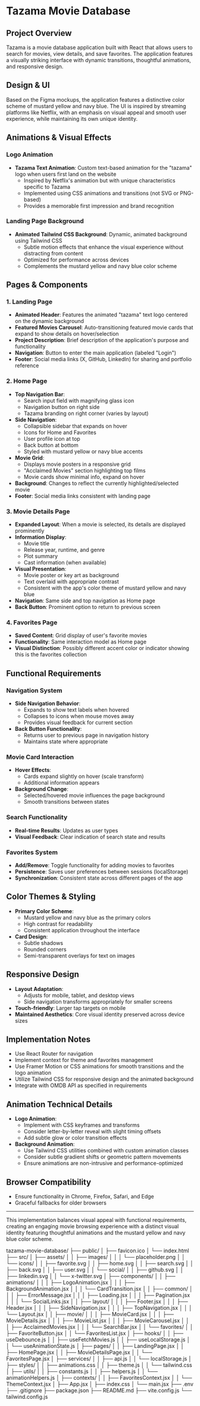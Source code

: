 # Tazama Movie Database

## Project Overview

Tazama is a movie database application built with React that allows users to search for movies, view details, and save favorites. The application features a visually striking interface with dynamic transitions, thoughtful animations, and responsive design.

## Design & UI

Based on the Figma mockups, the application features a distinctive color scheme of mustard yellow and navy blue. The UI is inspired by streaming platforms like Netflix, with an emphasis on visual appeal and smooth user experience, while maintaining its own unique identity.

## Animations & Visual Effects

### Logo Animation

- **Tazama Text Animation**: Custom text-based animation for the "tazama" logo when users first land on the website
  - Inspired by Netflix's animation but with unique characteristics specific to Tazama
  - Implemented using CSS animations and transitions (not SVG or PNG-based)
  - Provides a memorable first impression and brand recognition

### Landing Page Background

- **Animated Tailwind CSS Background**: Dynamic, animated background using Tailwind CSS
  - Subtle motion effects that enhance the visual experience without distracting from content
  - Optimized for performance across devices
  - Complements the mustard yellow and navy blue color scheme

## Pages & Components

### 1. Landing Page

- **Animated Header**: Features the animated "tazama" text logo centered on the dynamic background
- **Featured Movies Carousel**: Auto-transitioning featured movie cards that expand to show details on hover/selection
- **Project Description**: Brief description of the application's purpose and functionality
- **Navigation**: Button to enter the main application (labeled "Login")
- **Footer**: Social media links (X, GitHub, LinkedIn) for sharing and portfolio reference

### 2. Home Page

- **Top Navigation Bar**:
  - Search input field with magnifying glass icon
  - Navigation button on right side
  - Tazama branding on right corner (varies by layout)
- **Side Navigation**:
  - Collapsible sidebar that expands on hover
  - Icons for Home and Favorites
  - User profile icon at top
  - Back button at bottom
  - Styled with mustard yellow or navy blue accents
- **Movie Grid**:
  - Displays movie posters in a responsive grid
  - "Acclaimed Movies" section highlighting top films
  - Movie cards show minimal info, expand on hover
- **Background**: Changes to reflect the currently highlighted/selected movie
- **Footer**: Social media links consistent with landing page

### 3. Movie Details Page

- **Expanded Layout**: When a movie is selected, its details are displayed prominently
- **Information Display**:
  - Movie title
  - Release year, runtime, and genre
  - Plot summary
  - Cast information (when available)
- **Visual Presentation**:
  - Movie poster or key art as background
  - Text overlaid with appropriate contrast
  - Consistent with the app's color theme of mustard yellow and navy blue
- **Navigation**: Same side and top navigation as Home page
- **Back Button**: Prominent option to return to previous screen

### 4. Favorites Page

- **Saved Content**: Grid display of user's favorite movies
- **Functionality**: Same interaction model as Home page
- **Visual Distinction**: Possibly different accent color or indicator showing this is the favorites collection

## Functional Requirements

### Navigation System

- **Side Navigation Behavior**:
  - Expands to show text labels when hovered
  - Collapses to icons when mouse moves away
  - Provides visual feedback for current section
- **Back Button Functionality**:
  - Returns user to previous page in navigation history
  - Maintains state where appropriate

### Movie Card Interaction

- **Hover Effects**:
  - Cards expand slightly on hover (scale transform)
  - Additional information appears
- **Background Change**:
  - Selected/hovered movie influences the page background
  - Smooth transitions between states

### Search Functionality

- **Real-time Results**: Updates as user types
- **Visual Feedback**: Clear indication of search state and results

### Favorites System

- **Add/Remove**: Toggle functionality for adding movies to favorites
- **Persistence**: Saves user preferences between sessions (localStorage)
- **Synchronization**: Consistent state across different pages of the app

## Color Themes & Styling

- **Primary Color Scheme**:
  - Mustard yellow and navy blue as the primary colors
  - High contrast for readability
  - Consistent application throughout the interface
- **Card Design**:
  - Subtle shadows
  - Rounded corners
  - Semi-transparent overlays for text on images

## Responsive Design

- **Layout Adaptation**:
  - Adjusts for mobile, tablet, and desktop views
  - Side navigation transforms appropriately for smaller screens
- **Touch-friendly**: Larger tap targets on mobile
- **Maintained Aesthetics**: Core visual identity preserved across device sizes

## Implementation Notes

- Use React Router for navigation
- Implement context for theme and favorites management
- Use Framer Motion or CSS animations for smooth transitions and the logo animation
- Utilize Tailwind CSS for responsive design and the animated background
- Integrate with OMDB API as specified in requirements

## Animation Technical Details

- **Logo Animation**:
  - Implement with CSS keyframes and transforms
  - Consider letter-by-letter reveal with slight timing offsets
  - Add subtle glow or color transition effects
- **Background Animation**:
  - Use Tailwind CSS utilities combined with custom animation classes
  - Consider subtle gradient shifts or geometric pattern movements
  - Ensure animations are non-intrusive and performance-optimized

## Browser Compatibility

- Ensure functionality in Chrome, Firefox, Safari, and Edge
- Graceful fallbacks for older browsers

---

This implementation balances visual appeal with functional requirements, creating an engaging movie browsing experience with a distinct visual identity featuring thoughtful animations and the mustard yellow and navy blue color scheme.

tazama-movie-database/
├── public/
│ ├── favicon.ico
│ └── index.html
├── src/
│ ├── assets/
│ │ ├── images/
│ │ │ └── placeholder.png
│ │ └── icons/
│ │ ├── favorite.svg
│ │ ├── home.svg
│ │ ├── search.svg
│ │ ├── back.svg
│ │ ├── user.svg
│ │ └── social/
│ │ ├── github.svg
│ │ ├── linkedin.svg
│ │ └── x-twitter.svg
│ ├── components/
│ │ ├── animations/
│ │ │ ├── LogoAnimation.jsx
│ │ │ ├── BackgroundAnimation.jsx
│ │ │ └── CardTransition.jsx
│ │ ├── common/
│ │ │ ├── ErrorMessage.jsx
│ │ │ ├── Loading.jsx
│ │ │ ├── Pagination.jsx
│ │ │ └── SocialLinks.jsx
│ │ ├── layout/
│ │ │ ├── Footer.jsx
│ │ │ ├── Header.jsx
│ │ │ ├── SideNavigation.jsx
│ │ │ ├── TopNavigation.jsx
│ │ │ └── Layout.jsx
│ │ ├── movie/
│ │ │ ├── MovieCard.jsx
│ │ │ ├── MovieDetails.jsx
│ │ │ ├── MovieList.jsx
│ │ │ ├── MovieCarousel.jsx
│ │ │ ├── AcclaimedMovies.jsx
│ │ │ └── SearchBar.jsx
│ │ └── favorites/
│ │ ├── FavoriteButton.jsx
│ │ └── FavoritesList.jsx
│ ├── hooks/
│ │ ├── useDebounce.js
│ │ ├── useFetchMovies.js
│ │ ├── useLocalStorage.js
│ │ └── useAnimationState.js
│ ├── pages/
│ │ ├── LandingPage.jsx
│ │ ├── HomePage.jsx
│ │ ├── MovieDetailsPage.jsx
│ │ └── FavoritesPage.jsx
│ ├── services/
│ │ ├── api.js
│ │ └── localStorage.js
│ ├── styles/
│ │ ├── animations.css
│ │ ├── theme.js
│ │ └── tailwind.css
│ ├── utils/
│ │ ├── constants.js
│ │ ├── helpers.js
│ │ └── animationHelpers.js
│ ├── contexts/
│ │ ├── FavoritesContext.jsx
│ │ └── ThemeContext.jsx
│ ├── App.jsx
│ ├── index.css
│ └── main.jsx
├── .env
├── .gitignore
├── package.json
├── README.md
├── vite.config.js
└── tailwind.config.js
